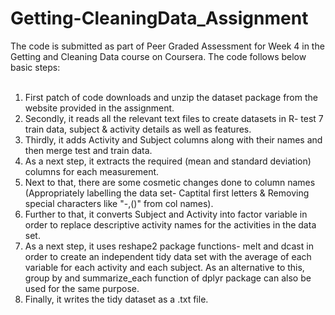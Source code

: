 # Getting-CleaningData_Assignment

The code is submitted as part of Peer Graded Assessment for Week 4 in the Getting and Cleaning Data course on Coursera. The code follows below basic steps: <br><br>
1) First patch of code downloads and unzip the dataset package from the website provided in the assignment.<br>
2) Secondly, it reads all the relevant text files to create datasets in R- test 7 train data, subject & activity details as well as features.<br>
3) Thirdly, it adds Activity and Subject columns along with their names and then merge test and train data. <br>
4) As a next step, it extracts the required (mean and standard deviation) columns for each measurement. <br>
5) Next to that, there are some cosmetic changes done to column names (Appropriately labelling the data set- Captital first letters & Removing special characters like "-,()" from col names). <br>
6) Further to that, it converts Subject and Activity into factor variable in order to replace descriptive activity names for the activities in the data set. <br>
7) As a next step, it uses reshape2 package functions- melt and dcast in order to create an independent tidy data set with the average of each variable for each activity and each subject. As an alternative to this, group by and summarize_each function of dplyr package can also be used for the same purpose.<br>
8) Finally, it writes the tidy dataset as a .txt file.
